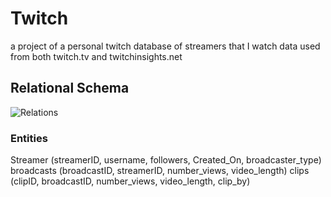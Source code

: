 # Twitch 
a project of a personal twitch database of streamers that I watch
data used from both twitch.tv and twitchinsights.net

## Relational Schema
![Relations](https://user-images.githubusercontent.com/96393286/199062748-c062a418-89e9-4dab-9ace-0516d9d14446.png)

### Entities
Streamer (streamerID, username, followers, Created_On, broadcaster_type)
broadcasts (broadcastID, streamerID, number_views, video_length)
clips (clipID, broadcastID, number_views, video_length, clip_by)
